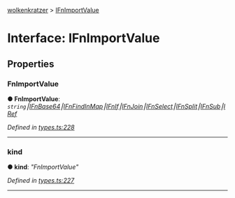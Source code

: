 [wolkenkratzer](../README.md) > [IFnImportValue](../interfaces/ifnimportvalue.md)



# Interface: IFnImportValue


## Properties
<a id="fnimportvalue"></a>

###  FnImportValue

**●  FnImportValue**:  *`string`⎮[IFnBase64](ifnbase64.md)⎮[IFnFindInMap](ifnfindinmap.md)⎮[IFnIf](ifnif.md)⎮[IFnJoin](ifnjoin.md)⎮[IFnSelect](ifnselect.md)⎮[IFnSplit](ifnsplit.md)⎮[IFnSub](ifnsub.md)⎮[IRef](iref.md)* 

*Defined in [types.ts:228](https://github.com/arminhammer/wolkenkratzer/blob/c1dd44b/src/types.ts#L228)*





___

<a id="kind"></a>

###  kind

**●  kind**:  *"FnImportValue"* 

*Defined in [types.ts:227](https://github.com/arminhammer/wolkenkratzer/blob/c1dd44b/src/types.ts#L227)*





___



